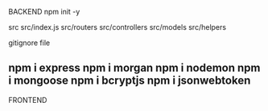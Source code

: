 BACKEND
npm init -y

src
src/index.js
src/routers
src/controllers
src/models
src/helpers

gitignore file

npm i express
npm i morgan
npm i nodemon
npm i mongoose
npm i bcryptjs
npm i jsonwebtoken
---
FRONTEND
